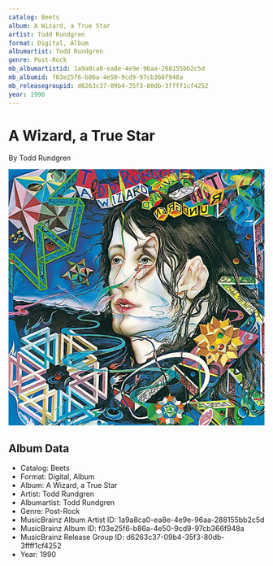 ```yaml
---
catalog: Beets
album: A Wizard, a True Star
artist: Todd Rundgren
format: Digital, Album
albumartist: Todd Rundgren
genre: Post-Rock
mb_albumartistid: 1a9a8ca0-ea8e-4e9e-96aa-288155bb2c5d
mb_albumid: f03e25f6-b86a-4e50-9cd9-97cb366f948a
mb_releasegroupid: d6263c37-09b4-35f3-80db-3ffff1cf4252
year: 1990
---
```


# A Wizard, a True Star

By Todd Rundgren

![](../../assets/beetscovers/Todd_Rundgren-A_Wizard__a_True_Star.jpg)

## Album Data

- Catalog: Beets
- Format: Digital, Album
- Album: A Wizard, a True Star
- Artist: Todd Rundgren
- Albumartist: Todd Rundgren
- Genre: Post-Rock
- MusicBrainz Album Artist ID: 1a9a8ca0-ea8e-4e9e-96aa-288155bb2c5d
- MusicBrainz Album ID: f03e25f6-b86a-4e50-9cd9-97cb366f948a
- MusicBrainz Release Group ID: d6263c37-09b4-35f3-80db-3ffff1cf4252
- Year: 1990

